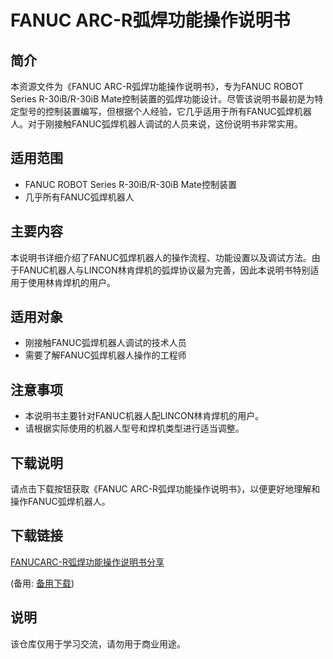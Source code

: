 # FANUC ARC-R弧焊功能操作说明书

## 简介
本资源文件为《FANUC ARC-R弧焊功能操作说明书》，专为FANUC ROBOT Series R-30iB/R-30iB Mate控制装置的弧焊功能设计。尽管该说明书最初是为特定型号的控制装置编写，但根据个人经验，它几乎适用于所有FANUC弧焊机器人。对于刚接触FANUC弧焊机器人调试的人员来说，这份说明书非常实用。

## 适用范围
- FANUC ROBOT Series R-30iB/R-30iB Mate控制装置
- 几乎所有FANUC弧焊机器人

## 主要内容
本说明书详细介绍了FANUC弧焊机器人的操作流程、功能设置以及调试方法。由于FANUC机器人与LINCON林肯焊机的弧焊协议最为完善，因此本说明书特别适用于使用林肯焊机的用户。

## 适用对象
- 刚接触FANUC弧焊机器人调试的技术人员
- 需要了解FANUC弧焊机器人操作的工程师

## 注意事项
- 本说明书主要针对FANUC机器人配LINCON林肯焊机的用户。
- 请根据实际使用的机器人型号和焊机类型进行适当调整。

## 下载说明
请点击下载按钮获取《FANUC ARC-R弧焊功能操作说明书》，以便更好地理解和操作FANUC弧焊机器人。

## 下载链接
[FANUCARC-R弧焊功能操作说明书分享](https://pan.quark.cn/s/3306d821a6e4) 

(备用: [备用下载](https://pan.baidu.com/s/1RBfKfn8zzopkUBgssr6z0w?pwd=1234))

## 说明

该仓库仅用于学习交流，请勿用于商业用途。
